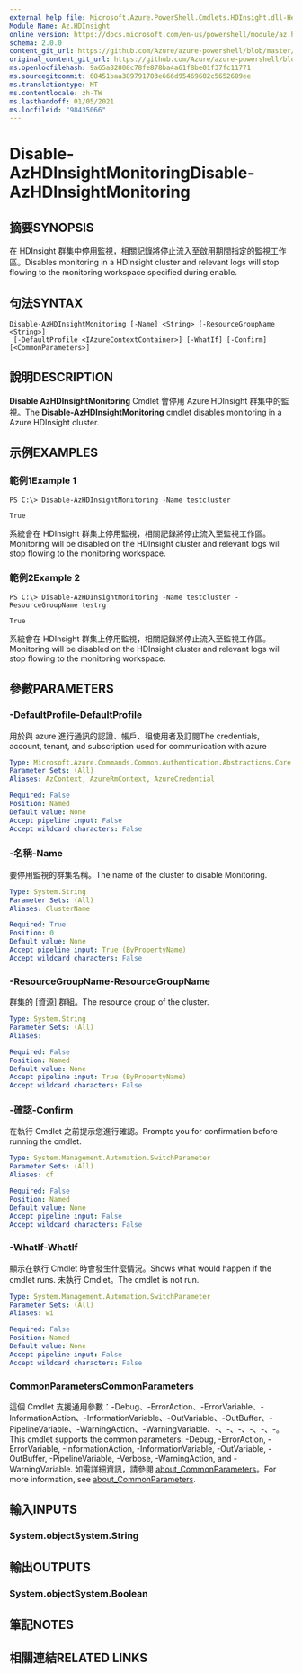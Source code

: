 ```yaml
---
external help file: Microsoft.Azure.PowerShell.Cmdlets.HDInsight.dll-Help.xml
Module Name: Az.HDInsight
online version: https://docs.microsoft.com/en-us/powershell/module/az.hdinsight/disable-azhdinsightmonitoring
schema: 2.0.0
content_git_url: https://github.com/Azure/azure-powershell/blob/master/src/HDInsight/HDInsight/help/Disable-AzHDInsightMonitoring.md
original_content_git_url: https://github.com/Azure/azure-powershell/blob/master/src/HDInsight/HDInsight/help/Disable-AzHDInsightMonitoring.md
ms.openlocfilehash: 9a65a82808c78fe878ba4a61f8be01f37fc11771
ms.sourcegitcommit: 68451baa389791703e666d95469602c5652609ee
ms.translationtype: MT
ms.contentlocale: zh-TW
ms.lasthandoff: 01/05/2021
ms.locfileid: "98435066"
---
```

# <span data-ttu-id="626e3-101">Disable-AzHDInsightMonitoring</span><span class="sxs-lookup"><span data-stu-id="626e3-101">Disable-AzHDInsightMonitoring</span></span>

## <span data-ttu-id="626e3-102">摘要</span><span class="sxs-lookup"><span data-stu-id="626e3-102">SYNOPSIS</span></span>
<span data-ttu-id="626e3-103">在 HDInsight 群集中停用監視，相關記錄將停止流入至啟用期間指定的監視工作區。</span><span class="sxs-lookup"><span data-stu-id="626e3-103">Disables monitoring in a HDInsight cluster and relevant logs will stop flowing to the monitoring workspace specified during enable.</span></span>

## <span data-ttu-id="626e3-104">句法</span><span class="sxs-lookup"><span data-stu-id="626e3-104">SYNTAX</span></span>

```
Disable-AzHDInsightMonitoring [-Name] <String> [-ResourceGroupName <String>]
 [-DefaultProfile <IAzureContextContainer>] [-WhatIf] [-Confirm] [<CommonParameters>]
```

## <span data-ttu-id="626e3-105">說明</span><span class="sxs-lookup"><span data-stu-id="626e3-105">DESCRIPTION</span></span>
<span data-ttu-id="626e3-106">**Disable AzHDInsightMonitoring** Cmdlet 會停用 Azure HDInsight 群集中的監視。</span><span class="sxs-lookup"><span data-stu-id="626e3-106">The **Disable-AzHDInsightMonitoring** cmdlet disables monitoring in a Azure HDInsight cluster.</span></span>

## <span data-ttu-id="626e3-107">示例</span><span class="sxs-lookup"><span data-stu-id="626e3-107">EXAMPLES</span></span>

### <span data-ttu-id="626e3-108">範例1</span><span class="sxs-lookup"><span data-stu-id="626e3-108">Example 1</span></span>
```
PS C:\> Disable-AzHDInsightMonitoring -Name testcluster

True
```

<span data-ttu-id="626e3-109">系統會在 HDInsight 群集上停用監視，相關記錄將停止流入至監視工作區。</span><span class="sxs-lookup"><span data-stu-id="626e3-109">Monitoring will be disabled on the HDInsight cluster and relevant logs will stop flowing to the monitoring workspace.</span></span>

### <span data-ttu-id="626e3-110">範例2</span><span class="sxs-lookup"><span data-stu-id="626e3-110">Example 2</span></span>
```
PS C:\> Disable-AzHDInsightMonitoring -Name testcluster -ResourceGroupName testrg

True
```

<span data-ttu-id="626e3-111">系統會在 HDInsight 群集上停用監視，相關記錄將停止流入至監視工作區。</span><span class="sxs-lookup"><span data-stu-id="626e3-111">Monitoring will be disabled on the HDInsight cluster and relevant logs will stop flowing to the monitoring workspace.</span></span>

## <span data-ttu-id="626e3-112">參數</span><span class="sxs-lookup"><span data-stu-id="626e3-112">PARAMETERS</span></span>

### <span data-ttu-id="626e3-113">-DefaultProfile</span><span class="sxs-lookup"><span data-stu-id="626e3-113">-DefaultProfile</span></span>
<span data-ttu-id="626e3-114">用於與 azure 進行通訊的認證、帳戶、租使用者及訂閱</span><span class="sxs-lookup"><span data-stu-id="626e3-114">The credentials, account, tenant, and subscription used for communication with azure</span></span>

```yaml
Type: Microsoft.Azure.Commands.Common.Authentication.Abstractions.Core.IAzureContextContainer
Parameter Sets: (All)
Aliases: AzContext, AzureRmContext, AzureCredential

Required: False
Position: Named
Default value: None
Accept pipeline input: False
Accept wildcard characters: False
```

### <span data-ttu-id="626e3-115">-名稱</span><span class="sxs-lookup"><span data-stu-id="626e3-115">-Name</span></span>
<span data-ttu-id="626e3-116">要停用監視的群集名稱。</span><span class="sxs-lookup"><span data-stu-id="626e3-116">The name of the cluster to disable Monitoring.</span></span>

```yaml
Type: System.String
Parameter Sets: (All)
Aliases: ClusterName

Required: True
Position: 0
Default value: None
Accept pipeline input: True (ByPropertyName)
Accept wildcard characters: False
```

### <span data-ttu-id="626e3-117">-ResourceGroupName</span><span class="sxs-lookup"><span data-stu-id="626e3-117">-ResourceGroupName</span></span>
<span data-ttu-id="626e3-118">群集的 [資源] 群組。</span><span class="sxs-lookup"><span data-stu-id="626e3-118">The resource group of the cluster.</span></span>

```yaml
Type: System.String
Parameter Sets: (All)
Aliases:

Required: False
Position: Named
Default value: None
Accept pipeline input: True (ByPropertyName)
Accept wildcard characters: False
```

### <span data-ttu-id="626e3-119">-確認</span><span class="sxs-lookup"><span data-stu-id="626e3-119">-Confirm</span></span>
<span data-ttu-id="626e3-120">在執行 Cmdlet 之前提示您進行確認。</span><span class="sxs-lookup"><span data-stu-id="626e3-120">Prompts you for confirmation before running the cmdlet.</span></span>

```yaml
Type: System.Management.Automation.SwitchParameter
Parameter Sets: (All)
Aliases: cf

Required: False
Position: Named
Default value: None
Accept pipeline input: False
Accept wildcard characters: False
```

### <span data-ttu-id="626e3-121">-WhatIf</span><span class="sxs-lookup"><span data-stu-id="626e3-121">-WhatIf</span></span>
<span data-ttu-id="626e3-122">顯示在執行 Cmdlet 時會發生什麼情況。</span><span class="sxs-lookup"><span data-stu-id="626e3-122">Shows what would happen if the cmdlet runs.</span></span> <span data-ttu-id="626e3-123">未執行 Cmdlet。</span><span class="sxs-lookup"><span data-stu-id="626e3-123">The cmdlet is not run.</span></span>

```yaml
Type: System.Management.Automation.SwitchParameter
Parameter Sets: (All)
Aliases: wi

Required: False
Position: Named
Default value: None
Accept pipeline input: False
Accept wildcard characters: False
```

### <span data-ttu-id="626e3-124">CommonParameters</span><span class="sxs-lookup"><span data-stu-id="626e3-124">CommonParameters</span></span>
<span data-ttu-id="626e3-125">這個 Cmdlet 支援通用參數：-Debug、-ErrorAction、-ErrorVariable、-InformationAction、-InformationVariable、-OutVariable、-OutBuffer、-PipelineVariable、-WarningAction、-WarningVariable、-、-、-、-、-、-。</span><span class="sxs-lookup"><span data-stu-id="626e3-125">This cmdlet supports the common parameters: -Debug, -ErrorAction, -ErrorVariable, -InformationAction, -InformationVariable, -OutVariable, -OutBuffer, -PipelineVariable, -Verbose, -WarningAction, and -WarningVariable.</span></span> <span data-ttu-id="626e3-126">如需詳細資訊，請參閱 [about_CommonParameters](http://go.microsoft.com/fwlink/?LinkID=113216)。</span><span class="sxs-lookup"><span data-stu-id="626e3-126">For more information, see [about_CommonParameters](http://go.microsoft.com/fwlink/?LinkID=113216).</span></span>

## <span data-ttu-id="626e3-127">輸入</span><span class="sxs-lookup"><span data-stu-id="626e3-127">INPUTS</span></span>

### <span data-ttu-id="626e3-128">System.object</span><span class="sxs-lookup"><span data-stu-id="626e3-128">System.String</span></span>

## <span data-ttu-id="626e3-129">輸出</span><span class="sxs-lookup"><span data-stu-id="626e3-129">OUTPUTS</span></span>

### <span data-ttu-id="626e3-130">System.object</span><span class="sxs-lookup"><span data-stu-id="626e3-130">System.Boolean</span></span>

## <span data-ttu-id="626e3-131">筆記</span><span class="sxs-lookup"><span data-stu-id="626e3-131">NOTES</span></span>

## <span data-ttu-id="626e3-132">相關連結</span><span class="sxs-lookup"><span data-stu-id="626e3-132">RELATED LINKS</span></span>
